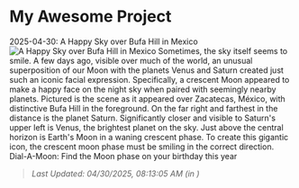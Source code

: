 # My Awesome Project

<!-- APOD Start -->
2025-04-30: A Happy Sky over Bufa Hill in Mexico
![A Happy Sky over Bufa Hill in Mexico](https://apod.nasa.gov/apod/image/2504/HappySkyMexico_Korona_960.jpg)
Sometimes, the sky itself seems to smile.  A few days ago, visible over much of the world, an unusual superposition of our Moon with the planets Venus and Saturn created just such an iconic facial expression. Specifically, a crescent Moon appeared to make a happy face on the night sky when paired with seemingly nearby planets.  Pictured is the scene as it appeared over Zacatecas, México, with distinctive Bufa Hill in the foreground.  On the far right and farthest in the distance is the planet Saturn.  Significantly closer and visible to Saturn's upper left is Venus, the brightest planet on the sky.  Just above the central horizon is Earth's Moon in a waning crescent phase. To create this gigantic icon, the crescent moon phase must be smiling in the correct direction.   Dial-A-Moon: Find the Moon phase on your birthday this year
> _Last Updated: 04/30/2025, 08:13:05 AM (in )_
<!-- APOD End -->
